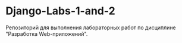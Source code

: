 # Django-Labs-1-and-2
Репозиторий для выполнения лабораторных работ по дисциплине "Разработка Web-приложений".
